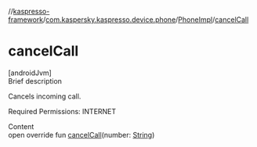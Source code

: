//[kaspresso-framework](../../index.md)/[com.kaspersky.kaspresso.device.phone](../index.md)/[PhoneImpl](index.md)/[cancelCall](cancel-call.md)



# cancelCall  
[androidJvm]  
Brief description  




Cancels incoming call.



Required Permissions: INTERNET



  
Content  
open override fun [cancelCall](cancel-call.md)(number: [String](https://kotlinlang.org/api/latest/jvm/stdlib/kotlin/-string/index.html))  



